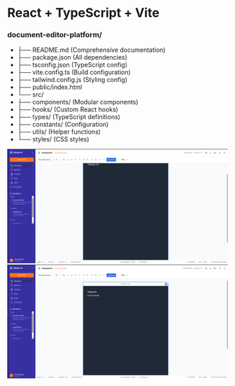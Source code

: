 # React + TypeScript + Vite

### document-editor-platform/

- ├── README.md (Comprehensive documentation)
- ├── package.json (All dependencies)
- ├── tsconfig.json (TypeScript config)
- ├── vite.config.ts (Build configuration)
- ├── tailwind.config.js (Styling config)
- ├── public/index.html
- └── src/
- ├── components/ (Modular components)
- ├── hooks/ (Custom React hooks)
- ├── types/ (TypeScript definitions)
- ├── constants/ (Configuration)
- ├── utils/ (Helper functions)
- └── styles/ (CSS styles)

![App Screenshot](public/Screenshot1.png)
![App Screenshot](public/Screenshot2.png)
